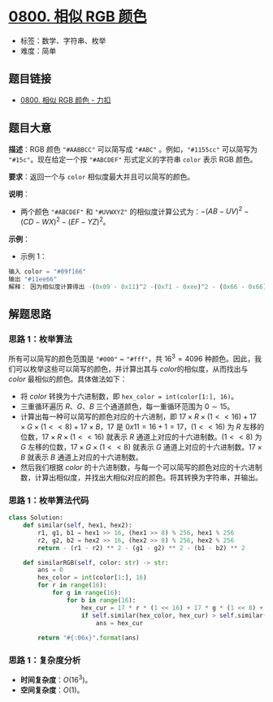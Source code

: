 # [0800. 相似 RGB 颜色](https://leetcode.cn/problems/similar-rgb-color/)

- 标签：数学、字符串、枚举
- 难度：简单

## 题目链接

- [0800. 相似 RGB 颜色 - 力扣](https://leetcode.cn/problems/similar-rgb-color/)

## 题目大意

**描述**：RGB 颜色 `"#AABBCC"` 可以简写成 `"#ABC"` 。例如，`"#1155cc"` 可以简写为 `"#15c"`。现在给定一个按 `"#ABCDEF"` 形式定义的字符串 `color` 表示 RGB 颜色。

**要求**：返回一个与 `color` 相似度最大并且可以简写的颜色。

**说明**：

- 两个颜色 `"#ABCDEF"` 和 `"#UVWXYZ"` 的相似度计算公式为：$-(AB - UV)^2 - (CD - WX)^2 - (EF - YZ)^2$。

**示例**：

- 示例 1：

```python
输入 color = "#09f166"
输出 "#11ee66"
解释： 因为相似度计算得出 -(0x09 - 0x11)^2 -(0xf1 - 0xee)^2 - (0x66 - 0x66)^2 = -64 -9 -0 = -73，这是所有可以简写的颜色中与 color 最相似的颜色
```

## 解题思路

### 思路 1：枚举算法

所有可以简写的颜色范围是 `"#000"` ~ `"#fff"`，共 $16^3 = 4096$ 种颜色。因此，我们可以枚举这些可以简写的颜色，并计算出其与 $color$的相似度，从而找出与 $color$ 最相似的颜色。具体做法如下：

- 将  $color$ 转换为十六进制数，即 `hex_color = int(color[1:], 16)`。
- 三重循环遍历 $R$、$G$、$B$ 三个通道颜色，每一重循环范围为 $0 \sim 15$。
- 计算出每一种可以简写的颜色对应的十六进制，即 $17 \times R \times (1 << 16) + 17 \times G \times (1 << 8) + 17 \times B$，$17$ 是 $0x11 = 16 + 1 = 17$，$(1 << 16)$ 为 $R$ 左移的位数，$17 \times R \times (1 << 16)$ 就表示 $R$ 通道上对应的十六进制数。$(1 << 8)$ 为 $G$ 左移的位数，$17 \times G \times (1 << 8)$ 就表示 $G$ 通道上对应的十六进制数。$17 \times B$ 就表示 $B$ 通道上对应的十六进制数。
- 然后我们根据 $color$ 的十六进制数，与每一个可以简写的颜色对应的十六进制数，计算出相似度，并找出大相似对应的颜色。将其转换为字符串，并输出。

### 思路 1：枚举算法代码

```python
class Solution:
    def similar(self, hex1, hex2):
        r1, g1, b1 = hex1 >> 16, (hex1 >> 8) % 256, hex1 % 256
        r2, g2, b2 = hex2 >> 16, (hex2 >> 8) % 256, hex2 % 256
        return - (r1 - r2) ** 2 - (g1 - g2) ** 2 - (b1 - b2) ** 2

    def similarRGB(self, color: str) -> str:
        ans = 0
        hex_color = int(color[1:], 16)
        for r in range(16):
            for g in range(16):
                for b in range(16):
                    hex_cur = 17 * r * (1 << 16) + 17 * g * (1 << 8) + 17 * b
                    if self.similar(hex_color, hex_cur) > self.similar(hex_color, ans):
                        ans = hex_cur
        
        return "#{:06x}".format(ans)
```

### 思路 1：复杂度分析

- **时间复杂度**：$O(16^3)$。
- **空间复杂度**：$O(1)$。
